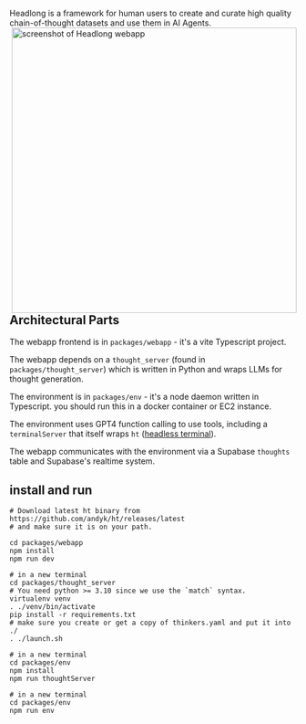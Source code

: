Headlong is a framework for human users to create and curate high quality chain-of-thought datasets and use them in AI Agents.
<img src="https://github.com/andyk/headlong/assets/228998/2ef972f0-95d1-4dcf-b1c0-4e76247916fb" alt="screenshot of Headlong webapp" align="right" style="width:500px">


## Architectural Parts

The webapp frontend is in `packages/webapp` - it's a vite Typescript project.

The webapp depends on a `thought_server` (found in `packages/thought_server`) which is written in Python and wraps LLMs for thought generation.

The environment is in `packages/env` - it's a node daemon written in Typescript. you should run this in a docker container or EC2 instance.

The environment uses GPT4 function calling to use tools, including a `terminalServer` that itself wraps `ht` ([headless terminal](https://github.com/andyk/ht)).

The webapp communicates with the environment via a Supabase `thoughts` table and Supabase's realtime system.


## install and run

```
# Download latest ht binary from https://github.com/andyk/ht/releases/latest
# and make sure it is on your path.

cd packages/webapp
npm install
npm run dev

# in a new terminal 
cd packages/thought_server
# You need python >= 3.10 since we use the `match` syntax. 
virtualenv venv
. ./venv/bin/activate
pip install -r requirements.txt
# make sure you create or get a copy of thinkers.yaml and put it into ./
. ./launch.sh

# in a new terminal 
cd packages/env
npm install
npm run thoughtServer

# in a new terminal 
cd packages/env
npm run env
```
